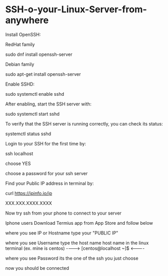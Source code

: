 # SSH-o-your-Linux-Server-from-anywhere


Install OpenSSH:

RedHat family

sudo dnf install openssh-server

Debian family

sudo apt-get install openssh-server

Enable SSHD:

sudo systemctl enable sshd

After enabling, start the SSH server with:

sudo systemctl start sshd


To verify that the SSH server is running correctly, you can check its status:

systemctl status sshd

Login to your SSH for the first time by:

ssh localhost

choose YES

choose a password for your ssh server

Find your Public IP address in terminal by:

curl https://ipinfo.io/ip

XXX.XXX.XXXX.XXXX

Now try ssh from your phone to connect to your server 

Iphone users Download Termius app from App Store  and follow below

where you see IP or Hostname type your "PUBLIC IP"

where you see Username type the host name host name in the linux terminal (ex. mine is centos) ---->  [centos@localhost ~]$  <----

where you see Password its the one of the ssh you just choose 

now you should be connected
